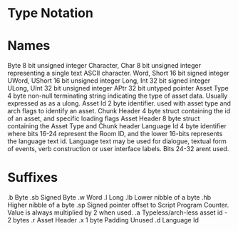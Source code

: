 Type Notation
=============

Names
=====

Byte
	8 bit unsigned integer
Character, Char
	8 bit unsigned integer representing a single text ASCII character.
Word, Short
	16 bit signed integer
UWord, UShort
	16 bit unsigned integer
Long, Int
	32 bit signed integer
ULong, UInt
	32 bit unsigned integer
APtr
	32 bit untyped pointer
Asset Type
	4 byte non-null terminating string indicating the type of asset data. Usually expressed as as a ulong.
Asset Id
	2 byte identifier. used with asset type and arch flags to identify an asset.
Chunk Header
	4 byte struct containing the id of an asset, and specific loading flags
Asset Header
	8 byte struct containing the Asset Type and Chunk header
Language Id
	4 byte identifier where bits 16-24 represent the Room ID, and the lower 16-bits represents the language text id. Language text may be used for dialogue, textual form of events, verb construction or user interface labels. Bits 24-32 arent used.

Suffixes
========

.b
	Byte
.sb
	Signed Byte
.w
	Word
.l
	Long
.lb
	Lower nibble of a byte
.hb
	Higher nibble of a byte
.sp
	Signed pointer offset to Script Program Counter. Value is always multiplied by 2 when used.
.a
	Typeless/arch-less asset id - 2 bytes
.r
	Asset Header
.x
	1 byte Padding Unused
.d
	Language Id
